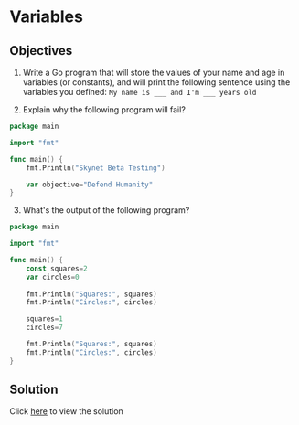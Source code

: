 # Variables

## Objectives

1. Write a Go program that will store the values of your name and age in variables (or constants), and will print the following sentence using the variables you defined: `My name is ___ and I'm ___ years old`
   
2. Explain why the following program will fail?

```Go
package main

import "fmt"

func main() {
    fmt.Println("Skynet Beta Testing")

    var objective="Defend Humanity"
}
```

3. What's the output of the following program?

```Go
package main

import "fmt"

func main() {
    const squares=2
    var circles=0
    
    fmt.Println("Squares:", squares)
    fmt.Println("Circles:", circles)

    squares=1
    circles=7

    fmt.Println("Squares:", squares)
    fmt.Println("Circles:", circles)
}
```

## Solution

Click [here](main.go) to view the solution